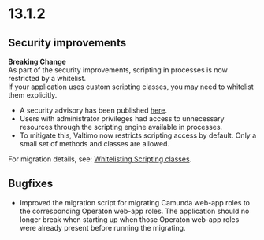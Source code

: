 # 13.1.2

## Security improvements

**Breaking Change**  
As part of the security improvements, scripting in processes is now restricted by a whitelist.  
If your application uses custom scripting classes, you may need to whitelist them explicitly.

* A security advisory has been published [here](https://github.com/valtimo-platform/valtimo-backend-libraries/security/advisories/GHSA-w48j-pp7j-fj55).
* Users with administrator privileges had access to unnecessary resources through the scripting engine available in processes.
* To mitigate this, Valtimo now restricts scripting access by default. Only a small set of methods and classes are allowed.

For migration details, see: [Whitelisting Scripting classes](/features/process/process/whitelist-scripting-classes.md).

## Bugfixes

* Improved the migration script for migrating Camunda web-app roles to the corresponding Operaton web-app roles. The
  application should no longer break when starting up when those Operaton web-app roles were already present before
  running the migrating.
